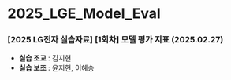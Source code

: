 # 2025_LGE_Model_Eval
### [2025 LG전자 실습자료] [1회차] 모델 평가 지표 (2025.02.27)

- **실습 조교** : 김지현
- **실습 보조** : 윤지현, 이혜승
